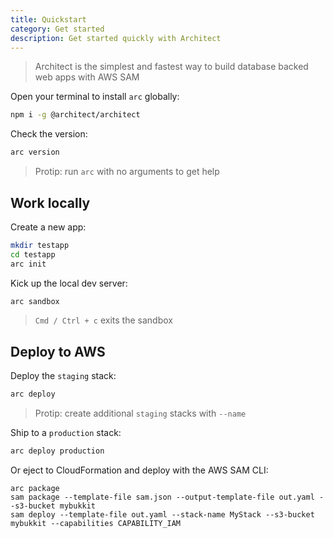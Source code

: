 ```yaml
---
title: Quickstart
category: Get started
description: Get started quickly with Architect
---
```


> Architect is the simplest and fastest way to build database backed web apps with AWS SAM

Open your terminal to install `arc` globally:

```bash
npm i -g @architect/architect
```

Check the version:

```bash
arc version
```

> Protip: run `arc` with no arguments to get help

## Work locally

Create a new app:

```bash
mkdir testapp
cd testapp
arc init
```

Kick up the local dev server:

```bash
arc sandbox
```
> `Cmd / Ctrl + c` exits the sandbox

## Deploy to AWS

Deploy the `staging` stack:

```bash
arc deploy
```
> Protip: create additional `staging` stacks with `--name`

Ship to a `production` stack:

```bash
arc deploy production
```

Or eject to CloudFormation and deploy with the AWS SAM CLI:

```
arc package
sam package --template-file sam.json --output-template-file out.yaml --s3-bucket mybukkit
sam deploy --template-file out.yaml --stack-name MyStack --s3-bucket mybukkit --capabilities CAPABILITY_IAM
```


